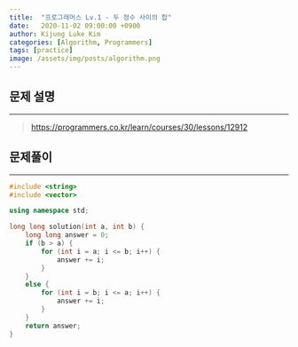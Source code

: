 ```yaml
---
title:  "프로그래머스 Lv.1 - 두 정수 사이의 합"
date:   2020-11-02 09:00:00 +0900
author: Kijung Luke Kim
categories: [Algorithm, Programmers]
tags: [practice]
image: /assets/img/posts/algorithm.png
---
```


## 문제 설명
---

> https://programmers.co.kr/learn/courses/30/lessons/12912

## 문제풀이
---

```cpp
#include <string>
#include <vector>

using namespace std;

long long solution(int a, int b) {
    long long answer = 0;
    if (b > a) {
        for (int i = a; i <= b; i++) {
            answer += i;
        }
    }
    else {
        for (int i = b; i <= a; i++) {
            answer += i;
        }
    }
    return answer;
}
```
